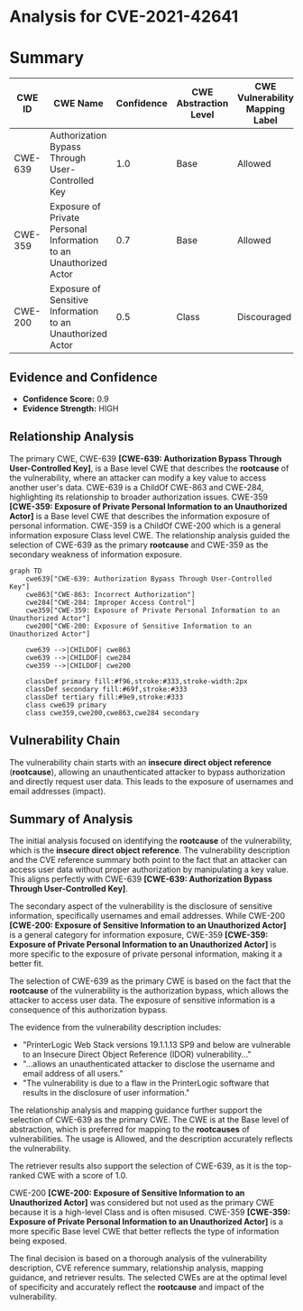 # Analysis for CVE-2021-42641

# Summary
| CWE ID | CWE Name | Confidence | CWE Abstraction Level | CWE Vulnerability Mapping Label | CWE-Vulnerability Mapping Notes |
|---|---|---|---|---|---|
| CWE-639 | Authorization Bypass Through User-Controlled Key | 1.0 | Base | Allowed | Primary CWE |
| CWE-359 | Exposure of Private Personal Information to an Unauthorized Actor | 0.7 | Base | Allowed | Secondary Candidate |
| CWE-200 | Exposure of Sensitive Information to an Unauthorized Actor | 0.5 | Class | Discouraged | Secondary Candidate |

## Evidence and Confidence

*   **Confidence Score:** 0.9
*   **Evidence Strength:** HIGH

## Relationship Analysis
The primary CWE, CWE-639 **[CWE-639: Authorization Bypass Through User-Controlled Key]**, is a Base level CWE that describes the **rootcause** of the vulnerability, where an attacker can modify a key value to access another user's data. CWE-639 is a ChildOf CWE-863 and CWE-284, highlighting its relationship to broader authorization issues. CWE-359 **[CWE-359: Exposure of Private Personal Information to an Unauthorized Actor]** is a Base level CWE that describes the information exposure of personal information. CWE-359 is a ChildOf CWE-200 which is a general information exposure Class level CWE. The relationship analysis guided the selection of CWE-639 as the primary **rootcause** and CWE-359 as the secondary weakness of information exposure.

```mermaid
graph TD
    cwe639["CWE-639: Authorization Bypass Through User-Controlled Key"]
    cwe863["CWE-863: Incorrect Authorization"]
    cwe284["CWE-284: Improper Access Control"]
    cwe359["CWE-359: Exposure of Private Personal Information to an Unauthorized Actor"]
    cwe200["CWE-200: Exposure of Sensitive Information to an Unauthorized Actor"]
    
    cwe639 -->|CHILDOF| cwe863
    cwe639 -->|CHILDOF| cwe284
    cwe359 -->|CHILDOF| cwe200

    classDef primary fill:#f96,stroke:#333,stroke-width:2px
    classDef secondary fill:#69f,stroke:#333
    classDef tertiary fill:#9e9,stroke:#333
    class cwe639 primary
    class cwe359,cwe200,cwe863,cwe284 secondary
```

## Vulnerability Chain
The vulnerability chain starts with an **insecure direct object reference** (**rootcause**), allowing an unauthenticated attacker to bypass authorization and directly request user data. This leads to the exposure of usernames and email addresses (impact).

## Summary of Analysis
The initial analysis focused on identifying the **rootcause** of the vulnerability, which is the **insecure direct object reference**. The vulnerability description and the CVE reference summary both point to the fact that an attacker can access user data without proper authorization by manipulating a key value. This aligns perfectly with CWE-639 **[CWE-639: Authorization Bypass Through User-Controlled Key]**.

The secondary aspect of the vulnerability is the disclosure of sensitive information, specifically usernames and email addresses. While CWE-200 **[CWE-200: Exposure of Sensitive Information to an Unauthorized Actor]** is a general category for information exposure, CWE-359 **[CWE-359: Exposure of Private Personal Information to an Unauthorized Actor]** is more specific to the exposure of private personal information, making it a better fit.

The selection of CWE-639 as the primary CWE is based on the fact that the **rootcause** of the vulnerability is the authorization bypass, which allows the attacker to access user data. The exposure of sensitive information is a consequence of this authorization bypass.

The evidence from the vulnerability description includes:
*   "PrinterLogic Web Stack versions 19.1.1.13 SP9 and below are vulnerable to an Insecure Direct Object Reference (IDOR) vulnerability..."
*   "...allows an unauthenticated attacker to disclose the username and email address of all users."
*   "The vulnerability is due to a flaw in the PrinterLogic software that results in the disclosure of user information."

The relationship analysis and mapping guidance further support the selection of CWE-639 as the primary CWE. The CWE is at the Base level of abstraction, which is preferred for mapping to the **rootcauses** of vulnerabilities. The usage is Allowed, and the description accurately reflects the vulnerability.

The retriever results also support the selection of CWE-639, as it is the top-ranked CWE with a score of 1.0.

CWE-200 **[CWE-200: Exposure of Sensitive Information to an Unauthorized Actor]** was considered but not used as the primary CWE because it is a high-level Class and is often misused. CWE-359 **[CWE-359: Exposure of Private Personal Information to an Unauthorized Actor]** is a more specific Base level CWE that better reflects the type of information being exposed.

The final decision is based on a thorough analysis of the vulnerability description, CVE reference summary, relationship analysis, mapping guidance, and retriever results. The selected CWEs are at the optimal level of specificity and accurately reflect the **rootcause** and impact of the vulnerability.